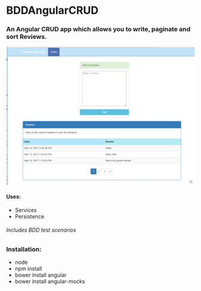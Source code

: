 # BDDAngularCRUD

### An Angular CRUD app which allows you to write, paginate and sort Reviews.

![ScreenShot](https://raw.githubusercontent.com/bladewheels/BDDAngularCRUD/screenshots/SMITH.Reviews.png)

#### Uses:
- Services
- Persistence

###### Includes BDD test scenarios


### Installation:
- node
- npm install
- bower install angular
- bower install angular-mocks
